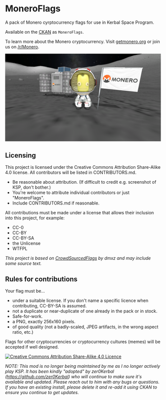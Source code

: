# MoneroFlags
A pack of Monero cyrptocurrency flags for use in Kerbal Space Program. 

Available on the [CKAN](https://github.com/KSP-CKAN/CKAN) as `MoneroFlags`.

To learn more about the Monero cryptocurrency. Visit [getmonero.org](https://www.getmonero.org) or join us on [/r/Monero](https://www.reddit.com/r/Monero/).

![Screenshot](https://github.com/QuickBASIC/MoneroFlags/blob/master/Screenshots/Screenshot04.png)

Licensing
-

This project is licensed under the Creative Commons Attribution Share-Alike 4.0 license.
All contributors will be listed in CONTRIBUTORS.md.

- Be reasonable about attribution. (If difficult to credit e.g. screenshot of KSP, don't bother.)
- You're welcome to attribute individual contributors or just "MoneroFlags".
- Include CONTRIBUTORS.md if reasonable.

All contributions must be made under a license that allows their inclusion into this project, for example:

- CC-0
- CC-BY
- CC-BY-SA
- the Unlicense
- WTFPL

*This project is based on [CrowdSourcedFlags](https://github.com/dmxz/CrowdSourcedFlags) by dmxz and may include some source text.*

Rules for contributions
- 

Your flag must be...

- under a suitable license. If you don't name a specific licence when contributing, CC-BY-SA is assumed.
- not a duplicate or near-duplicate of one already in the pack or in stock.
- Safe-for-work.
- a PNG, exactly 256x160 pixels.
- of good quality (not a badly-scaled, JPEG artifacts, in the wrong aspect ratio, etc.)

Flags for other cryptocurrencies or cryptocurrency cultures (memes) will be accepted if well designed.

[![Creative Commons Attribution Share-Alike 4.0 Licence](https://i.creativecommons.org/l/by-sa/4.0/88x31.png)](http://creativecommons.org/licenses/by-sa/4.0/)

*NOTE: This mod is no longer being maintained by me as I no longer actively play KSP. It has been kindly "adopted" by zer0Kerbal (https://github.com/zer0Kerbal) who will continue to make sure it's available and updated.  Please reach out to him with any bugs or questions. If you have an existing install, please delete it and re-add it using CKAN to ensure you continue to get updates.*
